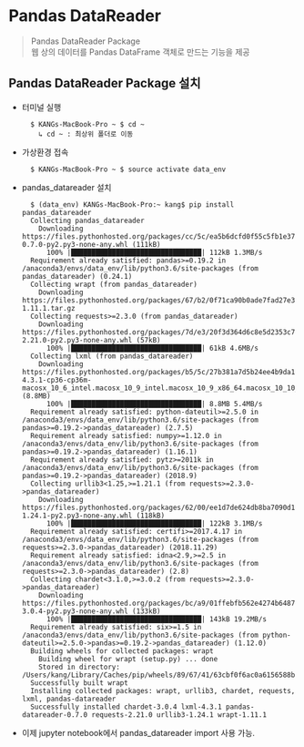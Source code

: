 # Pandas DataReader
> Pandas DataReader Package<br>
> 웹 상의 데이터를 Pandas DataFrame 객체로 만드는 기능을 제공<br>

## **Pandas DataReader Package 설치**

* 터미널 실행


        $ KANGs-MacBook-Pro ~ $ cd ~
          ↳ cd ~ : 최상위 폴더로 이동

* 가상환경 접속


        $ KANGs-MacBook-Pro ~ $ source activate data_env

* pandas_datareader 설치


        $ (data_env) KANGs-MacBook-Pro:~ kang$ pip install pandas_datareader
        Collecting pandas_datareader
          Downloading https://files.pythonhosted.org/packages/cc/5c/ea5b6dcfd0f55c5fb1e37fb45335ec01cceca199b8a79339137f5ed269e0/pandas_datareader-0.7.0-py2.py3-none-any.whl (111kB)
            100% |████████████████████████████████| 112kB 1.3MB/s 
        Requirement already satisfied: pandas>=0.19.2 in /anaconda3/envs/data_env/lib/python3.6/site-packages (from pandas_datareader) (0.24.1)
        Collecting wrapt (from pandas_datareader)
          Downloading https://files.pythonhosted.org/packages/67/b2/0f71ca90b0ade7fad27e3d20327c996c6252a2ffe88f50a95bba7434eda9/wrapt-1.11.1.tar.gz
        Collecting requests>=2.3.0 (from pandas_datareader)
          Downloading https://files.pythonhosted.org/packages/7d/e3/20f3d364d6c8e5d2353c72a67778eb189176f08e873c9900e10c0287b84b/requests-2.21.0-py2.py3-none-any.whl (57kB)
            100% |████████████████████████████████| 61kB 4.6MB/s 
        Collecting lxml (from pandas_datareader)
          Downloading https://files.pythonhosted.org/packages/b5/5c/27b381a7d5b24ee4b9da1b02269a305bdc4fc30a3ea5bb21a5a98194850d/lxml-4.3.1-cp36-cp36m-macosx_10_6_intel.macosx_10_9_intel.macosx_10_9_x86_64.macosx_10_10_intel.macosx_10_10_x86_64.whl (8.8MB)
            100% |████████████████████████████████| 8.8MB 5.4MB/s 
        Requirement already satisfied: python-dateutil>=2.5.0 in /anaconda3/envs/data_env/lib/python3.6/site-packages (from pandas>=0.19.2->pandas_datareader) (2.7.5)
        Requirement already satisfied: numpy>=1.12.0 in /anaconda3/envs/data_env/lib/python3.6/site-packages (from pandas>=0.19.2->pandas_datareader) (1.16.1)
        Requirement already satisfied: pytz>=2011k in /anaconda3/envs/data_env/lib/python3.6/site-packages (from pandas>=0.19.2->pandas_datareader) (2018.9)
        Collecting urllib3<1.25,>=1.21.1 (from requests>=2.3.0->pandas_datareader)
          Downloading https://files.pythonhosted.org/packages/62/00/ee1d7de624db8ba7090d1226aebefab96a2c71cd5cfa7629d6ad3f61b79e/urllib3-1.24.1-py2.py3-none-any.whl (118kB)
            100% |████████████████████████████████| 122kB 3.1MB/s 
        Requirement already satisfied: certifi>=2017.4.17 in /anaconda3/envs/data_env/lib/python3.6/site-packages (from requests>=2.3.0->pandas_datareader) (2018.11.29)
        Requirement already satisfied: idna<2.9,>=2.5 in /anaconda3/envs/data_env/lib/python3.6/site-packages (from requests>=2.3.0->pandas_datareader) (2.8)
        Collecting chardet<3.1.0,>=3.0.2 (from requests>=2.3.0->pandas_datareader)
          Downloading https://files.pythonhosted.org/packages/bc/a9/01ffebfb562e4274b6487b4bb1ddec7ca55ec7510b22e4c51f14098443b8/chardet-3.0.4-py2.py3-none-any.whl (133kB)
            100% |████████████████████████████████| 143kB 19.2MB/s 
        Requirement already satisfied: six>=1.5 in /anaconda3/envs/data_env/lib/python3.6/site-packages (from python-dateutil>=2.5.0->pandas>=0.19.2->pandas_datareader) (1.12.0)
        Building wheels for collected packages: wrapt
          Building wheel for wrapt (setup.py) ... done
          Stored in directory: /Users/kang/Library/Caches/pip/wheels/89/67/41/63cbf0f6ac0a6156588b9587be4db5565f8c6d8ccef98202fc
        Successfully built wrapt
        Installing collected packages: wrapt, urllib3, chardet, requests, lxml, pandas-datareader
        Successfully installed chardet-3.0.4 lxml-4.3.1 pandas-datareader-0.7.0 requests-2.21.0 urllib3-1.24.1 wrapt-1.11.1

 
* 이제 jupyter notebook에서 pandas_datareader import 사용 가능.

